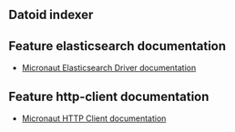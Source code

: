 ## Datoid indexer



## Feature elasticsearch documentation

- [Micronaut Elasticsearch Driver documentation](https://micronaut-projects.github.io/micronaut-elasticsearch/latest/guide/index.html)

## Feature http-client documentation

- [Micronaut HTTP Client documentation](https://docs.micronaut.io/latest/guide/index.html#httpClient)

